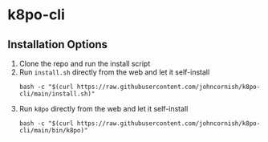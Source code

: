 # k8po-cli

## Installation Options

1. Clone the repo and run the install script
1. Run `install.sh` directly from the web and let it self-install
    ```
    bash -c "$(curl https://raw.githubusercontent.com/johncornish/k8po-cli/main/install.sh)"
1. Run `k8po` directly from the web and let it self-install
    ```
    bash -c "$(curl https://raw.githubusercontent.com/johncornish/k8po-cli/main/bin/k8po)"
    ```
